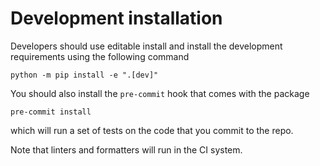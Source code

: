 # Development installation

Developers should use editable install and install the development requirements using the following command
```
python -m pip install -e ".[dev]"
```
You should also install the `pre-commit` hook that comes with the package
```
pre-commit install
```
which will run a set of tests on the code that you commit to the repo.

Note that linters and formatters will run in the CI system.
